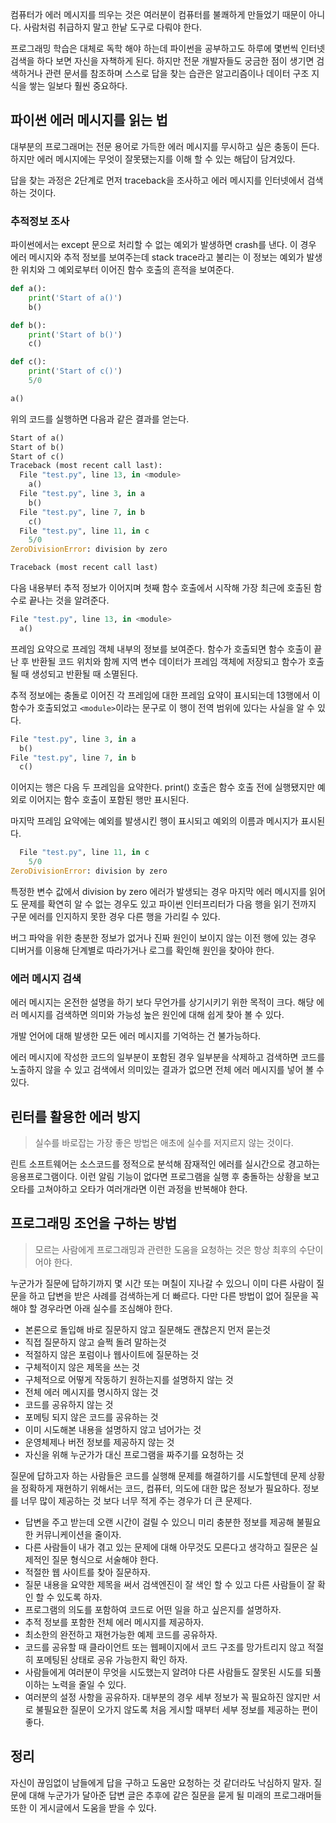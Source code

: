 컴퓨터가 에러 메시지를 띄우는 것은 여러분이 컴퓨터를 불쾌하게 만들었기 때문이 아니다. 사람처럼 취급하지 말고 한낱 도구로 다뤄야 한다.

프로그래밍 학습은 대체로 독학 해야 하는데 파이썬을 공부하고도 하루에 몇번씩 인터넷 검색을 하다 보면 자신을 자책하게 된다. 하지만 전문 개발자들도 궁금한 점이 생기면 검색하거나 관련 문서를 참조하며 스스로 답을 찾는 습관은 알고리즘이나 데이터 구조 지식을 쌓는 일보다 훨씬 중요하다.

## 파이썬 에러 메시지를 읽는 법

대부분의 프로그래머는 전문 용어로 가득한 에러 메시지를 무시하고 싶은 충동이 든다. 하지만 에러 메시지에는 무엇이 잘못됐는지를 이해 할 수 있는 해답이 담겨있다.

답을 찾는 과정은 2단계로 먼저 traceback을 조사하고 에러 메시지를 인터넷에서 검색하는 것이다.

### 추적정보 조사

파이썬에서는 except 문으로 처리할 수 없는 예외가 발생하면 crash를 낸다. 이 경우 에러 메시지와 추적 정보를 보여주는데 stack trace라고 불리는 이 정보는 예외가 발생한 위치와 그 예외로부터 이어진 함수 호출의 흔적을 보여준다.

```python
def a():
    print('Start of a()')
    b()

def b():
    print('Start of b()')
    c()

def c():
    print('Start of c()')
    5/0

a()
```

위의 코드를 실행하면 다음과 같은 결과를 얻는다.

```python
Start of a()
Start of b()
Start of c()
Traceback (most recent call last):
  File "test.py", line 13, in <module>
    a()
  File "test.py", line 3, in a
    b()
  File "test.py", line 7, in b
    c()
  File "test.py", line 11, in c
    5/0
ZeroDivisionError: division by zero
```

```python
Traceback (most recent call last)
```

다음 내용부터 추적 정보가 이어지며 첫째 함수 호출에서 시작해 가장 최근에 호출된 함수로 끝나는 것을 알려준다.

```python
File "test.py", line 13, in <module>
  a()
```

프레임 요약으로 프레임 객체 내부의 정보를 보여준다. 함수가 호출되면 함수 호출이 끝난 후 반환될 코드 위치와 함께 지역 변수 데이터가 프레임 객체에 저장되고 함수가 호출될 때 생성되고 반환될 때 소멸된다.

추적 정보에는 충돌로 이어진 각 프레임에 대한 프레임 요약이 표시되는데 13행에서 이 함수가 호출되었고 `<module>`이라는 문구로 이 행이 전역 범위에 있다는 사실을 알 수 있다.

```python
File "test.py", line 3, in a
  b()
File "test.py", line 7, in b
  c()
```

이어지는 행은 다음 두 프레임을 요약한다. print() 호출은 함수 호출 전에 실행됐지만 예외로 이어지는 함수 호출이 포함된 행만 표시된다.

마지막 프레임 요약에는 예외를 발생시킨 행이 표시되고 예외의 이름과 메시지가 표시된다.

```python
  File "test.py", line 11, in c
    5/0
ZeroDivisionError: division by zero
```

특정한 변수 값에서 division by zero 에러가 발생되는 경우 마지막 에러 메시지를 읽어도 문제를 확연히 알 수 없는 경우도 있고 파이썬 인터프리터가 다음 행을 읽기 전까지 구문 에러를 인지하지 못한 경우 다른 행을 가리킬 수 있다.

버그 파악을 위한 충분한 정보가 없거나 진짜 원인이 보이지 않는 이전 행에 있는 경우 디버거를 이용해 단계별로 따라가거나 로그를 확인해 원인을 찾아야 한다.

### 에러 메시지 검색

에러 메시지는 온전한 설명을 하기 보다 무언가를 상기시키기 위한 목적이 크다. 해당 에러 메시지를 검색하면 의미와 가능성 높은 원인에 대해 쉽게 찾아 볼 수 있다.

개발 언어에 대해 발생한 모든 에러 메시지를 기억하는 건 불가능하다.

에러 메시지에 작성한 코드의 일부분이 포함된 경우 일부분을 삭제하고 검색하면 코드를 노출하지 않을 수 있고 검색에서 의미있는 결과가 없으면 전체 에러 메시지를 넣어 볼 수 있다.

## 린터를 활용한 에러 방지

> 실수를 바로잡는 가장 좋은 방법은 애초에 실수를 저지르지 않는 것이다.

린트 소프트웨어는 소스코드를 정적으로 분석해 잠재적인 에러를 실시간으로 경고하는 응용프로그램이다. 이런 알림 기능이 없다면 프로그램을 실행 후 충돌하는 상황을 보고 오타를 고쳐야하고 오타가 여러개라면 이런 과정을 반복해야 한다.

## 프로그래밍 조언을 구하는 방법

> 모르는 사람에게 프로그래밍과 관련한 도움을 요청하는 것은 항상 최후의 수단이어야 한다.

누군가가 질문에 답하기까지 몇 시간 또는 며칠이 지나갈 수 있으니 이미 다른 사람이 질문을 하고 답변을 받은 사례를 검색하는게 더 빠르다. 다만 다른 방법이 없어 질문을 꼭 해야 할 경우라면 아래 실수를 조심해야 한다.

- 본론으로 돌입해 바로 질문하지 않고 질문해도 괜찮은지 먼저 묻는것
- 직접 질문하지 않고 슬쩍 돌려 말하는것
- 적절하지 않은 포럼이나 웹사이트에 질문하는 것
- 구체적이지 않은 제목을 쓰는 것
- 구체적으로 어떻게 작동하기 원하는지를 설명하지 않는 것
- 전체 에러 메시지를 명시하지 않는 것
- 코드를 공유하지 않는 것
- 포메팅 되지 않은 코드를 공유하는 것
- 이미 시도해본 내용을 설명하지 않고 넘어가는 것
- 운영체제나 버전 정보를 제공하지 않는 것
- 자신을 위해 누군가가 대신 프로그램을 짜주기를 요청하는 것

질문에 답하고자 하는 사람들은 코드를 실행해 문제를 해결하기를 시도할텐데 문제 상황을 정확하게 재현하기 위해서는 코드, 컴퓨터, 의도에 대한 많은 정보가 필요하다. 정보를 너무 많이 제공하는 것 보다 너무 적게 주는 경우가 더 큰 문제다.

- 답변을 주고 받는데 오랜 시간이 걸릴 수 있으니 미리 충분한 정보를 제공해 불필요한 커뮤니케이션을 줄이자.
- 다른 사람들이 내가 겪고 있는 문제에 대해 아무것도 모른다고 생각하고 질문은 실제적인 질문 형식으로 서술해야 한다.
- 적절한 웹 사이트를 찾아 질문하자.
- 질문 내용을 요약한 제목을 써서 검색엔진이 잘 색인 할 수 있고 다른 사람들이 잘 확인 할 수 있도록 하자.
- 프로그램의 의도를 포함하여 코드로 어떤 일을 하고 싶은지를 설명하자.
- 추적 정보를 포함한 전체 에러 메시지를 제공하자.
- 최소한의 완전하고 재현가능한 예제 코드를 공유하자.
- 코드를 공유할 때 클라이언트 또는 웹페이지에서 코드 구조를 망가트리지 않고 적절히 포메팅된 상태로 공유 가능한지 확인 하자.
- 사람들에게 여러분이 무엇을 시도했는지 알려야 다른 사람들도 잘못된 시도를 되풀이하는 노력을 줄일 수 있다.
- 여러분의 설정 사항을 공유하자. 대부분의 경우 세부 정보가 꼭 필요하진 않지만 서로 불필요한 질문이 오가지 않도록 처음 게시할 때부터 세부 정보를 제공하는 편이 좋다.

## 정리

자신이 끊임없이 남들에게 답을 구하고 도움만 요청하는 것 같더라도 낙심하지 말자. 질문에 대해 누군가가 달아준 답변 글은 추후에 같은 질문을 묻게 될 미래의 프로그래머들 또한 이 게시글에서 도움을 받을 수 있다.